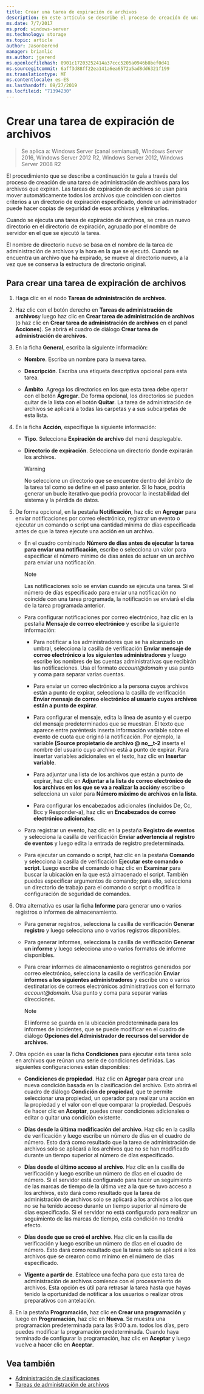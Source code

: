 ```yaml
---
title: Crear una tarea de expiración de archivos
description: En este artículo se describe el proceso de creación de una tarea de administración de archivos para los archivos que están a punto de expirar
ms.date: 7/7/2017
ms.prod: windows-server
ms.technology: storage
ms.topic: article
author: JasonGerend
manager: brianlic
ms.author: jgerend
ms.openlocfilehash: 0901c17203252414a37ccc5205a0946b8bef0d41
ms.sourcegitcommit: 6aff3d88ff22ea141a6ea6572a5ad8dd6321f199
ms.translationtype: MT
ms.contentlocale: es-ES
ms.lasthandoff: 09/27/2019
ms.locfileid: "71394230"
---
```

# <a name="create-a-file-expiration-task"></a>Crear una tarea de expiración de archivos

> Se aplica a: Windows Server (canal semianual), Windows Server 2016, Windows Server 2012 R2, Windows Server 2012, Windows Server 2008 R2

El procedimiento que se describe a continuación te guía a través del proceso de creación de una tarea de administración de archivos para los archivos que expiran. Las tareas de expiración de archivos se usan para mover automáticamente todos los archivos que coinciden con ciertos criterios a un directorio de expiración especificado, donde un administrador puede hacer copias de seguridad de esos archivos y eliminarlos.

Cuando se ejecuta una tarea de expiración de archivos, se crea un nuevo directorio en el directorio de expiración, agrupado por el nombre de servidor en el que se ejecutó la tarea.

El nombre de directorio nuevo se basa en el nombre de la tarea de administración de archivos y la hora en la que se ejecutó. Cuando se encuentra un archivo que ha expirado, se mueve al directorio nuevo, a la vez que se conserva la estructura de directorio original.

## <a name="to-create-a-file-expiration-task"></a>Para crear una tarea de expiración de archivos

1. Haga clic en el nodo **Tareas de administración de archivos**.

2. Haz clic con el botón derecho en **Tareas de administración de archivos**y luego haz clic en **Crear tarea de administración de archivos** (o haz clic en **Crear tarea de administración de archivos** en el panel **Acciones**). Se abrirá el cuadro de diálogo **Crear tarea de administración de archivos**.

3. En la ficha **General**, escriba la siguiente información:

   -   **Nombre**. Escriba un nombre para la nueva tarea.  

   -   **Descripción**. Escriba una etiqueta descriptiva opcional para esta tarea.  
    
   -   **Ámbito**. Agrega los directorios en los que esta tarea debe operar con el botón **Agregar**. De forma opcional, los directorios se pueden quitar de la lista con el botón **Quitar**. La tarea de administración de archivos se aplicará a todas las carpetas y a sus subcarpetas de esta lista.

4. En la ficha **Acción**, especifique la siguiente información:

   - **Tipo**. Selecciona **Expiración de archivo** del menú desplegable.

   - **Directorio de expiración**. Selecciona un directorio donde expirarán los archivos.

     > [!Warning]
     > No seleccione un directorio que se encuentre dentro del ámbito de la tarea tal como se define en el paso anterior. Si lo hace, podría generar un bucle iterativo que podría provocar la inestabilidad del sistema y la pérdida de datos.

5. De forma opcional, en la pestaña **Notificación**, haz clic en **Agregar** para enviar notificaciones por correo electrónico, registrar un evento o ejecutar un comando o script una cantidad mínima de días especificada antes de que la tarea ejecute una acción en un archivo.

   - En el cuadro combinado **Número de días antes de ejecutar la tarea para enviar una notificación**, escribe o selecciona un valor para especificar el número mínimo de días antes de actuar en un archivo para enviar una notificación.

     > [!Note]
     > Las notificaciones solo se envían cuando se ejecuta una tarea. Si el número de días especificado para enviar una notificación no coincide con una tarea programada, la notificación se enviará el día de la tarea programada anterior.

   - Para configurar notificaciones por correo electrónico, haz clic en la pestaña **Mensaje de correo electrónico** y escribe la siguiente información:

     - Para notificar a los administradores que se ha alcanzado un umbral, selecciona la casilla de verificación **Enviar mensaje de correo electrónico a los siguientes administradores** y luego escribe los nombres de las cuentas administrativas que recibirán las notificaciones. Usa el formato <em>account@domain</em> y usa punto y coma para separar varias cuentas.  

     - Para enviar un correo electrónico a la persona cuyos archivos están a punto de expirar, selecciona la casilla de verificación **Enviar mensaje de correo electrónico al usuario cuyos archivos están a punto de expirar**.

     - Para configurar el mensaje, edita la línea de asunto y el cuerpo del mensaje predeterminados que se muestran. El texto que aparece entre paréntesis inserta información variable sobre el evento de cuota que originó la notificación. Por ejemplo, la variable **\[Source propietario de archivo @ no__t-2** inserta el nombre del usuario cuyo archivo está a punto de expirar. Para insertar variables adicionales en el texto, haz clic en **Insertar variable**.

     - Para adjuntar una lista de los archivos que están a punto de expirar, haz clic en **Adjuntar a la lista de correo electrónico de los archivos en los que se va a realizar la acción**y escribe o selecciona un valor para **Número máximo de archivos en la lista**.

     - Para configurar los encabezados adicionales (incluidos De, Cc, Bcc y Responder-a), haz clic en **Encabezados de correo electrónico adicionales**.  

   - Para registrar un evento, haz clic en la pestaña **Registro de eventos** y selecciona la casilla de verificación **Enviar advertencia al registro de eventos** y luego edita la entrada de registro predeterminada.  

   - Para ejecutar un comando o script, haz clic en la pestaña **Comando** y selecciona la casilla de verificación **Ejecutar este comando o script**. Luego escribe el comando o haz clic en **Examinar** para buscar la ubicación en la que está almacenado el script. También puedes especificar argumentos de comando; para ello, selecciona un directorio de trabajo para el comando o script o modifica la configuración de seguridad de comandos.

6. Otra alternativa es usar la ficha **Informe** para generar uno o varios registros o informes de almacenamiento.

   - Para generar registros, selecciona la casilla de verificación **Generar registro** y luego selecciona uno o varios registros disponibles.  

   - Para generar informes, selecciona la casilla de verificación **Generar un informe** y luego selecciona uno o varios formatos de informe disponibles.  

   - Para crear informes de almacenamiento o registros generados por correo electrónico, selecciona la casilla de verificación **Enviar informes a los siguientes administradores** y escribe uno o varios destinatarios de correos electrónicos administrativos con el formato <em>account@domain</em>. Usa punto y coma para separar varias direcciones.

     > [!Note]
     > El informe se guarda en la ubicación predeterminada para los informes de incidentes, que se puede modificar en el cuadro de diálogo **Opciones del Administrador de recursos del servidor de archivos**.
        
7. Otra opción es usar la ficha **Condiciones** para ejecutar esta tarea solo en archivos que reúnan una serie de condiciones definidas. Las siguientes configuraciones están disponibles:

    -   **Condiciones de propiedad**. Haz clic en **Agregar** para crear una nueva condición basada en la clasificación del archivo. Esto abrirá el cuadro de diálogo **Condición de propiedad**, que te permite seleccionar una propiedad, un operador para realizar una acción en la propiedad y el valor con el que comparar la propiedad. Después de hacer clic en **Aceptar**, puedes crear condiciones adicionales o editar o quitar una condición existente.

    -   **Días desde la última modificación del archivo**. Haz clic en la casilla de verificación y luego escribe un número de días en el cuadro de número. Esto dará como resultado que la tarea de administración de archivos solo se aplicará a los archivos que no se han modificado durante un tiempo superior al número de días especificado.

    -   **Días desde el último acceso al archivo**. Haz clic en la casilla de verificación y luego escribe un número de días en el cuadro de número. Si el servidor está configurado para hacer un seguimiento de las marcas de tiempo de la última vez a la que se tuvo acceso a los archivos, esto dará como resultado que la tarea de administración de archivos solo se aplicará a los archivos a los que no se ha tenido acceso durante un tiempo superior al número de días especificado. Si el servidor no está configurado para realizar un seguimiento de las marcas de tiempo, esta condición no tendrá efecto.

    -   **Días desde que se creó el archivo**. Haz clic en la casilla de verificación y luego escribe un número de días en el cuadro de número. Esto dará como resultado que la tarea solo se aplicará a los archivos que se crearon como mínimo en el número de días especificado.  

    -   **Vigente a partir de**. Establece una fecha para que esta tarea de administración de archivos comience con el procesamiento de archivos. Esta opción es útil para retrasar la tarea hasta que hayas tenido la oportunidad de notificar a los usuarios o realizar otros preparativos con antelación.

8. En la pestaña **Programación**, haz clic en **Crear una programación** y luego en **Programación**, haz clic en **Nueva**. Se muestra una programación predeterminada para las 9:00 a.m. todos los días, pero puedes modificar la programación predeterminada. Cuando haya terminado de configurar la programación, haz clic en **Aceptar** y luego vuelve a hacer clic en **Aceptar**.

## <a name="see-also"></a>Vea también

-   [Administración de clasificaciones](classification-management.md)
-   [Tareas de administración de archivos](file-management-tasks.md)